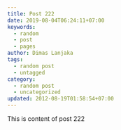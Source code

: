 ```yaml
---
title: Post 222
date: 2019-08-04T06:24:11+07:00
keywords:
  - random
  - post
  - pages
author: Dimas Lanjaka
tags:
  - random post
  - untagged
category:
  - random post
  - uncategorized
updated: 2012-08-19T01:58:54+07:00
---
```

This is content of post 222